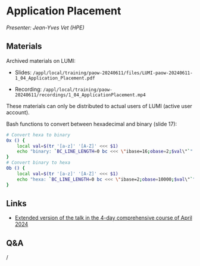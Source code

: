 # Application Placement

*Presenter: Jean-Yves Vet (HPE)*


## Materials

<!--
Temporary location of materials (for the lifetime of the training project):

-   Slides: `/project/project_465001154/Slides/HPE/04_Application_Placement.pdf`
-->

Archived materials on LUMI:

-   Slides: `/appl/local/training/paow-20240611/files/LUMI-paow-20240611-1_04_Application_Placement.pdf`

-   Recording: `/appl/local/training/paow-20240611/recordings/1_04_ApplicationPlacement.mp4`

These materials can only be distributed to actual users of LUMI (active user account).

Bash functions to convert between hexadecimal and binary (slide 17):

``` bash
# Convert hexa to binary
0x () {
    local val=$(tr '[a-z]' '[A-Z]' <<< $1)
    echo "binary: `BC_LINE_LENGTH=0 bc <<< \"ibase=16;obase=2;$val\"`" 
}
# Convert binary to hexa
0b () {
    local val=$(tr '[a-z]' '[A-Z]' <<< $1)
    echo "hexa: `BC_LINE_LENGTH=0 bc <<< \"ibase=2;obase=10000;$val\"`"
}
```

## Links

-   [Extended version of the talk in the 4-day comprehensive course of April 2024](../4day-20240423/extra_2_05_Advanced_Application_Placement.md)


## Q&A

/
